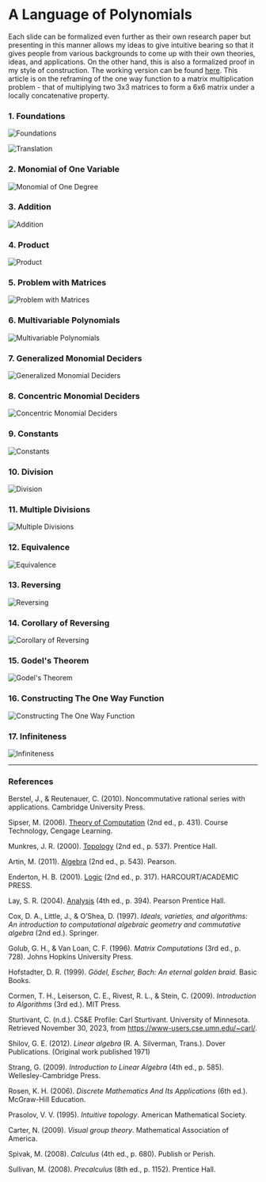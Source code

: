 # A Language of Polynomials

Each slide can be formalized even further as their own research paper but presenting in this manner allows my ideas to give intuitive bearing so that it gives people from various backgrounds to come up with their own theories, ideas, and applications. On the other hand, this is also a formalized proof in my style of construction. The working version can be found [here](https://ericung.com/Articles/languageofpolynomials). This article is on the reframing of the one way function to a matrix multiplication problem - that of multiplying two 3x3 matrices to form a 6x6 matrix under a locally concatenative property.

### 1. Foundations

![Foundations](Resources/01ALanguageOfPolynomials.jpg)

![Translation](Resources/0101Translation.jpg)

### 2. Monomial of One Variable

![Monomial of One Degree](Resources/02MonomialOfOneVariable.jpg)

### 3. Addition

![Addition](Resources/03Addition.jpg)

### 4. Product

![Product](Resources/04ProductOfMonomial.jpg)

### 5. Problem with Matrices

![Problem with Matrices](Resources/05AProblemWithTheLanguageOfPolynomials.jpg)

### 6. Multivariable Polynomials

![Multivariable Polynomials](Resources/06MonomialsOfMoreThanOneVariable.jpg)

### 7. Generalized Monomial Deciders

![Generalized Monomial Deciders](Resources/07TheGeneralizedMonomialDecider.jpg)

### 8. Concentric Monomial Deciders

![Concentric Monomial Deciders](Resources/08MonomialDecidersWithConstantOfOne.jpg)

### 9. Constants

![Constants](Resources/09TheConstantOfMonomialDecider.jpg)

### 10. Division

![Division](Resources/10DivisionOfMonomialDeciders.jpg)

### 11. Multiple Divisions

![Multiple Divisions](Resources/11MultipleDivisionsOfMonomialDecider.jpg)

### 12. Equivalence

![Equivalence](Resources/12EquivalenceInPartitioning.jpg)

### 13. Reversing

![Reversing](Resources/13EasyToComputeOneWayHardToFindTheOther.jpg)

### 14. Corollary of Reversing

![Corollary of Reversing](Resources/14UniquenessOfThePathsOfEquivalentMonomialDeciders.jpg)

### 15. Godel's Theorem

![Godel's Theorem](Resources/15Godel.jpg)

### 16. Constructing The One Way Function

![Constructing The One Way Function](Resources/16ASideNoteOfTheTheoremsRelatingToProbability.jpg)

### 17. Infiniteness

![Infiniteness](Resources/17ATheoremOfInfiniteness.jpg)

-----

### References

Berstel, J., & Reutenauer, C. (2010). Noncommutative rational series with applications. Cambridge University Press.

Sipser, M. (2006). [Theory of Computation](https://en.wikipedia.org/wiki/Introduction_to_the_Theory_of_Computation) (2nd ed., p. 431). Course Technology, Cengage Learning.

Munkres, J. R. (2000). [Topology](https://math.ucr.edu/~res/math205B-2018/Munkres%20-%20Topology.pdf) (2nd ed., p. 537). Prentice Hall.

Artin, M. (2011). [Algebra](https://math.mit.edu/~hrm/palestine/artin-algebra.pdf) (2nd ed., p. 543). Pearson.

Enderton, H. B. (2001). [Logic](https://dn790009.ca.archive.org/0/items/MathematicalIntroductionToLogicEnderton/MathematicalIntroductionToLogic-Enderton.pdf) (2nd ed., p. 317). HARCOURT/ACADEMIC PRESS.

Lay, S. R. (2004). [Analysis](https://zlib.pub/book/analysis-with-an-introduction-to-proof-1q70kqfatdhg) (4th ed., p. 394). Pearson Prentice Hall.

Cox, D. A., Little, J., & O’Shea, D. (1997). *Ideals, varieties, and algorithms: An introduction to computational algebraic geometry and commutative algebra* (2nd ed.). Springer.

Golub, G. H., & Van Loan, C. F. (1996). *Matrix Computations* (3rd ed., p. 728). Johns Hopkins University Press.

Hofstadter, D. R. (1999). *Gödel, Escher, Bach: An eternal golden braid.* Basic Books.

Cormen, T. H., Leiserson, C. E., Rivest, R. L., & Stein, C. (2009). *Introduction to Algorithms* (3rd ed.). MIT Press.

Sturtivant, C. (n.d.). CS&E Profile: Carl Sturtivant. University of Minnesota. Retrieved November 30, 2023, from https://www-users.cse.umn.edu/~carl/.

Shilov, G. E. (2012). *Linear algebra* (R. A. Silverman, Trans.). Dover Publications. (Original work published 1971)

Strang, G. (2009). *Introduction to Linear Algebra* (4th ed., p. 585). Wellesley-Cambridge Press.

Rosen, K. H. (2006). *Discrete Mathematics And Its Applications* (6th ed.). McGraw-Hill Education.

Prasolov, V. V. (1995). *Intuitive topology*. American Mathematical Society.

Carter, N. (2009). *Visual group theory*. Mathematical Association of America.

Spivak, M. (2008). *Calculus* (4th ed., p. 680). Publish or Perish.

Sullivan, M. (2008). *Precalculus* (8th ed., p. 1152). Prentice Hall.
